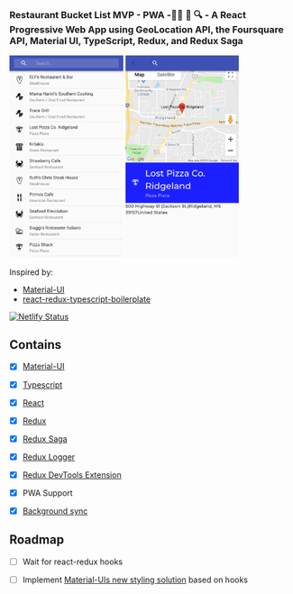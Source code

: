 ### Restaurant Bucket List MVP - PWA -🍷🍤 🥡 🔍 - A React Progressive Web App using GeoLocation API, the Foursquare API,  Material UI, TypeScript, Redux, and Redux Saga

<img src="https://raw.githubusercontent.com/evanmeeks/foursquare-api-test/master/assets/screen1.png" width="40%" alt="Restuarant Bucket List Screen" />
<img src="https://raw.githubusercontent.com/evanmeeks/foursquare-api-test/master/assets/screen2.png" width="40%" alt="Restuarant Bucket List Screen" />


Inspired by:
 * [Material-UI](https://github.com/mui-org/material-ui)
 * [react-redux-typescript-boilerplate](https://github.com/rokoroku/react-redux-typescript-boilerplate)

[![Netlify Status](https://api.netlify.com/api/v1/badges/cb2c37ac-6016-44e7-a7ee-c4bb6f02fbb8/deploy-status)](https://app.netlify.com/sites/foursquare-test/deploys)

## Contains

- [x] [Material-UI](https://github.com/mui-org/material-ui)
- [x] [Typescript](https://www.typescriptlang.org/)
- [x] [React](https://facebook.github.io/react/)
- [x] [Redux](https://github.com/reactjs/redux)
- [x] [Redux Saga](https://github.com/redux-saga/redux-saga)
- [x] [Redux Logger](https://github.com/LogRocket/redux-logger)
- [x] [Redux DevTools Extension](https://github.com/zalmoxisus/redux-devtools-extension)
- [x] PWA Support
- [x] [Background sync](https://developers.google.com/web/updates/2015/12/background-sync)


## Roadmap

- [ ] Wait for react-redux hooks
- [ ] Implement [Material-UIs new styling solution](https://material-ui.com/css-in-js/basics/) based on hooks 


 
 
 
